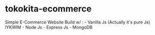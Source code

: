 # tokokita-ecommerce

Simple E-Commerce Website
Build w/  : - Vanilla Js (Actually it's pure Js) IYKWIM
            - Node Js
            - Express Js
            - MongoDB
